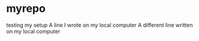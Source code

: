 # myrepo
testing my setup
A line I wrote on my local computer
A different line written on my local computer
